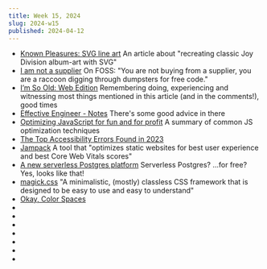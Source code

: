 ```yaml
---
title: Week 15, 2024
slug: 2024-w15
published: 2024-04-12
---
```


- [Known Pleasures: SVG line art](https://tomhazledine.com/known-pleasures-svg-line-art/)
  An article about "recreating classic Joy Division album-art with SVG"
- [I am not a supplier](https://www.softwaremaxims.com/blog/not-a-supplier)
  On FOSS: "You are not buying from a supplier, you are a raccoon digging through dumpsters for free code."
- [I’m So Old: Web Edition](https://davidwalsh.name/im-so-old-1)
  Remembering doing, experiencing and witnessing most things mentioned in this article (and in the comments!), good times
- [Effective Engineer - Notes](https://gist.github.com/bbertolani/df95a82e5963d8375e8617e63ef50ffd)
  There's some good advice in there
- [Optimizing JavaScript for fun and for profit](https://romgrk.com/posts/optimizing-javascript)
  A summary of common JS optimization techniques
- [The Top Accessibility Errors Found in 2023](https://www.tpgi.com/the-top-accessibility-errors-found-in-2023/)
- [Jampack](https://jampack.divriots.com/)
  A tool that "optimizes static websites for best user experience and best Core Web Vitals scores"
- [A new serverless Postgres platform](https://xata.io/blog/serverless-postgres-platform)
  Serverless Postgres? ...for free? Yes, looks like that!
- [magick.css](https://css.winterveil.net/)
  "A minimalistic, (mostly) classless CSS framework that is designed to be easy to use and easy to understand"
- [Okay, Color Spaces](https://ericportis.com/posts/2024/okay-color-spaces/)
- []()
- []()
- []()
- []()
- []()
- []()
- []()
